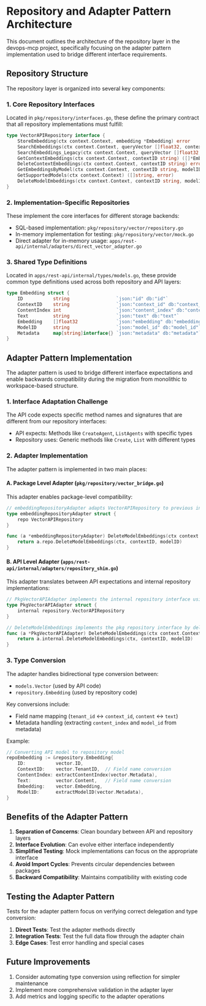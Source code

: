 # Repository and Adapter Pattern Architecture

This document outlines the architecture of the repository layer in the devops-mcp project, specifically focusing on the adapter pattern implementation used to bridge different interface requirements.

## Repository Structure

The repository layer is organized into several key components:

### 1. Core Repository Interfaces

Located in `pkg/repository/interfaces.go`, these define the primary contract that all repository implementations must fulfill:

```go
type VectorAPIRepository interface {
    StoreEmbedding(ctx context.Context, embedding *Embedding) error
    SearchEmbeddings(ctx context.Context, queryVector []float32, contextID string, modelID string, limit int, similarityThreshold float64) ([]*Embedding, error)
    SearchEmbeddings_Legacy(ctx context.Context, queryVector []float32, contextID string, limit int) ([]*Embedding, error)
    GetContextEmbeddings(ctx context.Context, contextID string) ([]*Embedding, error)
    DeleteContextEmbeddings(ctx context.Context, contextID string) error
    GetEmbeddingsByModel(ctx context.Context, contextID string, modelID string) ([]*Embedding, error)
    GetSupportedModels(ctx context.Context) ([]string, error)
    DeleteModelEmbeddings(ctx context.Context, contextID string, modelID string) error
}
```

### 2. Implementation-Specific Repositories

These implement the core interfaces for different storage backends:

- SQL-based implementation: `pkg/repository/vector/repository.go`
- In-memory implementation for testing: `pkg/repository/vector/mock.go`
- Direct adapter for in-memory usage: `apps/rest-api/internal/adapters/direct_vector_adapter.go`

### 3. Shared Type Definitions

Located in `apps/rest-api/internal/types/models.go`, these provide common type definitions used across both repository and API layers:

```go
type Embedding struct {
    ID           string                 `json:"id" db:"id"`
    ContextID    string                 `json:"context_id" db:"context_id"`
    ContentIndex int                    `json:"content_index" db:"content_index"`
    Text         string                 `json:"text" db:"text"`
    Embedding    []float32              `json:"embedding" db:"embedding"`
    ModelID      string                 `json:"model_id" db:"model_id"`
    Metadata     map[string]interface{} `json:"metadata" db:"metadata"`
}
```

## Adapter Pattern Implementation

The adapter pattern is used to bridge different interface expectations and enable backwards compatibility during the migration from monolithic to workspace-based structure.

### 1. Interface Adaptation Challenge

The API code expects specific method names and signatures that are different from our repository interfaces:

- API expects: Methods like `CreateAgent`, `ListAgents` with specific types
- Repository uses: Generic methods like `Create`, `List` with different types

### 2. Adapter Implementation

The adapter pattern is implemented in two main places:

#### A. Package Level Adapter (`pkg/repository/vector_bridge.go`)

This adapter enables package-level compatibility:

```go
// embeddingRepositoryAdapter adapts VectorAPIRepository to previous interface
type embeddingRepositoryAdapter struct {
    repo VectorAPIRepository
}

func (a *embeddingRepositoryAdapter) DeleteModelEmbeddings(ctx context.Context, contextID string, modelID string) error {
    return a.repo.DeleteModelEmbeddings(ctx, contextID, modelID)
}
```

#### B. API Level Adapter (`apps/rest-api/internal/adapters/repository_shim.go`)

This adapter translates between API expectations and internal repository implementations:

```go
// PkgVectorAPIAdapter implements the internal repository interface using a pkg repository
type PkgVectorAPIAdapter struct {
    internal repository.VectorAPIRepository
}

// DeleteModelEmbeddings implements the pkg repository interface by delegating to internal implementation
func (a *PkgVectorAPIAdapter) DeleteModelEmbeddings(ctx context.Context, contextID string, modelID string) error {
    return a.internal.DeleteModelEmbeddings(ctx, contextID, modelID)
}
```

### 3. Type Conversion

The adapter handles bidirectional type conversion between:
- `models.Vector` (used by API code)
- `repository.Embedding` (used by repository code)

Key conversions include:
- Field name mapping (`tenant_id` ↔ `context_id`, `content` ↔ `text`)
- Metadata handling (extracting `content_index` and `model_id` from metadata)

Example:
```go
// Converting API model to repository model
repoEmbedding := &repository.Embedding{
    ID:           vector.ID,
    ContextID:    vector.TenantID,  // Field name conversion
    ContentIndex: extractContentIndex(vector.Metadata),
    Text:         vector.Content,   // Field name conversion
    Embedding:    vector.Embedding,
    ModelID:      extractModelID(vector.Metadata),
}
```

## Benefits of the Adapter Pattern

1. **Separation of Concerns**: Clean boundary between API and repository layers
2. **Interface Evolution**: Can evolve either interface independently
3. **Simplified Testing**: Mock implementations can focus on the appropriate interface
4. **Avoid Import Cycles**: Prevents circular dependencies between packages
5. **Backward Compatibility**: Maintains compatibility with existing code

## Testing the Adapter Pattern

Tests for the adapter pattern focus on verifying correct delegation and type conversion:

1. **Direct Tests**: Test the adapter methods directly
2. **Integration Tests**: Test the full data flow through the adapter chain
3. **Edge Cases**: Test error handling and special cases

## Future Improvements

1. Consider automating type conversion using reflection for simpler maintenance
2. Implement more comprehensive validation in the adapter layer
3. Add metrics and logging specific to the adapter operations
